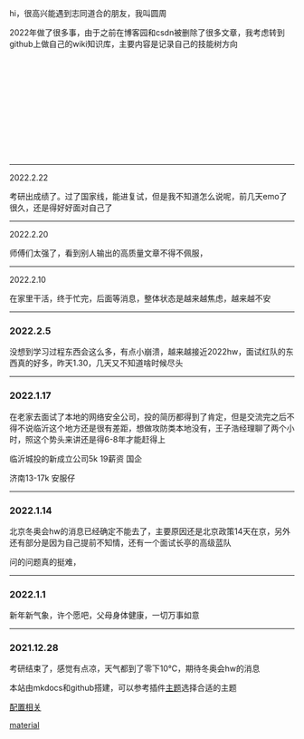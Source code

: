 hi，很高兴能遇到志同道合的朋友，我叫圆周

2022年做了很多事，由于之前在博客园和csdn被删除了很多文章，我考虑转到github上做自己的wiki知识库，主要内容是记录自己的技能树方向  

  

  &nbsp;

  

  &nbsp;

  &nbsp;

  <br/>

  <br/><br/><br/>

****



  2022.2.22

  考研出成绩了。过了国家线，能进复试，但是我不知道怎么说呢，前几天emo了很久，还是得好好面对自己了



***

2022.2.20

师傅们太强了，看到别人输出的高质量文章不得不佩服，

****

2022.2.10

在家里干活，终于忙完，后面等消息，整体状态是越来越焦虑，越来越不安



***



### 2022.2.5

没想到学习过程东西会这么多，有点小崩溃，越来越接近2022hw，面试红队的东西真的好多，昨天1.30，几天又不知道啥时候尽头

***

### 2022.1.17

在老家去面试了本地的网络安全公司，投的简历都得到了肯定，但是交流完之后不得不说临沂这个地方还是很有差距，想做攻防类本地没有，王子浩经理聊了两个小时，照这个势头来讲还是得6-8年才能赶得上

临沂城投的新成立公司5k 19薪资  国企

济南13-17k 安服仔

***

### 2022.1.14

北京冬奥会hw的消息已经确定不能去了，主要原因还是北京政策14天在京，另外还有部分是因为自己提前不知情，还有一个面试长亭的高级蓝队

问的问题真的挺难，

****

### 2022.1.1

新年新气象，许个愿吧，父母身体健康，一切万事如意

***

### 2021.12.28

考研结束了，感觉有点凉，天气都到了零下10℃，期待冬奥会hw的消息



本站由mkdocs和github搭建，可以参考插件[主题](https://github.com/mkdocs/mkdocs/wiki/MkDocs-Themes)选择合适的主题

[配置相关](https://blog.csdn.net/weixin_44639164/article/details/122216952?spm=1001.2014.3001.5501)

[material](https://squidfunk.github.io/mkdocs-material/plugins/)

